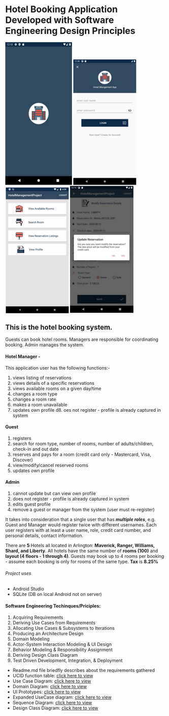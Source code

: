 # Hotel Booking Application Developed with Software Engineering Design Principles

<img src="images/splashscreen.png" alt="drawing" width="210" height="450"/> <img src="images/login.png" alt="drawing" width="200"/> <img src="images/homepage.png" alt="drawing" width="200"/> <img src="images/modify.png" alt="drawing" width="200"/>

## This is the hotel booking system. 
Guests can book hotel rooms. Managers  are responsible for coordinating booking. Admin manages the system.
#### Hotel Manager - 
 This application user has the following functions:-
1. views listing of reservations
2. views details of a specific reservations
3. views available rooms on a given day/time
4. changes a room type
5. changes a room rate
6. makes a room unavailable
7. updates own profile
d8. oes not register - profile is already captured in system
#### Guest
1. registers
2. search for room type, number of rooms, number of adults/children, check-in and out date
3. reserves and pays for a room (credit card only - Mastercard, Visa, Discover)
4. view/modify/cancel reserved rooms
5. updates own profile
#### Admin
1. cannot update but can view own profile
2. does not register - profile is already captured in system
3. edits guest profile
4. remove a guest or manager from the system (user must re-register)

It takes  into consideration that a single user that has **_multiple roles_**, e.g. Guest and Manager would register twice with different usernames. Each user registers with at least a user name, role, credit card number, and personal details, contact information.

There are **5** Hotels all located in Arlington: **Maverick, Ranger, Williams, Shard, and Liberty**. All hotels have the same number of **rooms (100)** and **layout (4 floors - 1 through 4)**. Guests may book up to 4 rooms per booking - assume each booking is only for rooms of the same type. **Tax** is **8.25%**

###### Project uses
* Android Studio
* SQLite (DB on local Android not on server) 
#### Software Engineering Techinques/Priciples:
1. Acquiring Requirements
2. Deriving Use Cases from Requirements
3. Allocating Use Cases & Subsystems
to Iterations
4. Producing an Architecture Design
5. Domain Modeling
6. Actor-System Interaction Modeling & UI Design
7. Behavior Modeling & Responsibility Assignment
8. Deriving Design Class Diagram
9.  Test Driven Development, Integration, & Deployment

* Readme.md file  briedfly describes about the requirements gathered
* UCID function table: [click here to view](UCID.xlsx)
* Use Case Diagram: [click here to view](UseCaseDiagram.pdf)
* Domain Diagram: [click here to view](DomainDiagram.pdf)
* UI Prototypes: [click here to view](UIPrototypes.pdf)
* Expanded UseCase diagram: [click here to view](ExpandedUseCaseDiagram.pdf)
* Sequence Diagram: [click here to view](SequenceDiagram.pdf)
* Design Class Diagram: [click here to view](DesignClassDiagram.pdf)



